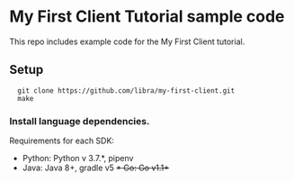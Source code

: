 # My First Client Tutorial sample code
This repo includes example code for the My First Client tutorial.

## Setup
```
  git clone https://github.com/libra/my-first-client.git
  make
```

### Install language dependencies.

Requirements for each SDK:

* Python: Python v 3.7.*, pipenv
* Java: Java 8+, gradle v5
<strike>* Go: Go v1.1+</strike>
